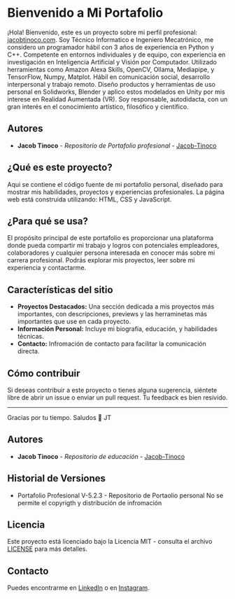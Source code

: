 # Bienvenido a Mi Portafolio

¡Hola! Bienvenido, este es un proyecto sobre mi perfil profesional: [jacobtinoco.com](http://jacobtinoco.com).
Soy Técnico Informatico e Ingeniero Mecatrónico, me considero un programador hábil con 3 años de experiencia en Python y C++. Competente en entornos individuales y de equipo, con experiencia en investigación en Inteligencia Artificial y Visión por Computador. Utilizado herramientas como Amazon Alexa Skills, OpenCV, Ollama, Mediapipe, y TensorFlow, Numpy, Matplot. Hábil en comunicación social, desarrollo interpersonal y trabajo remoto. Diseño productos y herramientas de uso personal en Solidworks, Blender y aplico estos modelados en Unity por mis interese en Realidad Aumentada (VR). Soy responsable, autodidacta, con un gran interés en el conocimiento artístico, filosófico y científico.


## Autores

- **Jacob Tinoco** - *Repositorio de Portafolio profesional* - [Jacob-Tinoco](https://github.com/Jacob-Tinoco)

## ¿Qué es este proyecto?

Aqui se contiene el código fuente de mi portafolio personal, diseñado para mostrar mis habilidades, proyectos y experiencias profesionales. La página web está construida utilizando: HTML, CSS y JavaScript.

## ¿Para qué se usa?

El propósito principal de este portafolio es proporcionar una plataforma donde pueda compartir mi trabajo y logros con potenciales empleadores, colaboradores y cualquier persona interesada en conocer más sobre mi carrera profesional. Podrás explorar mis proyectos, leer sobre mi experiencia y contactarme.

## Características del sitio

- **Proyectos Destacados:** Una sección dedicada a mis proyectos más importantes, con descripciones, previews y las herraminetas más importantes que use en cada proyecto.
- **Información Personal:** Incluye mi biografía, educación, y habilidades técnicas.
- **Contacto:** Infromación de contacto para facilitar la comunicación directa.

## Cómo contribuir

Si deseas contribuir a este proyecto o tienes alguna sugerencia, siéntete libre de abrir un issue o enviar un pull request. Tu feedback es bien resivido.

---

Gracias por tu tiempo.
Saludos 👋
JT
## Autores

- **Jacob Tinoco** - *Repositorio de educación* - [Jacob-Tinoco](https://github.com/Jacob-Tinoco)

## Historial de Versiones
- Portafolio Profesional V-5.2.3 - Repositorio de Portaolio personal
  No se permite el copyrigth y distribución de infromación

## Licencia
Este proyecto está licenciado bajo la Licencia MIT - consulta el archivo [LICENSE](LICENSE) para más detalles.

## Contacto
Puedes encontrarme en [LinkedIn](https://www.linkedin.com/in/jacob-t-329675258/) o en [Instagram](https://www.instagram.com/jknc.0/).
